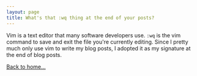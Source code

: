 ```yaml
---
layout: page
title: What's that :wq thing at the end of your posts?
---
```


Vim is a text editor that many software developers use. ```:wq``` is the vim command
to save and exit the file you're currently editing. Since I pretty much only use vim
to write my blog posts, I adopted it as my signature at the end of blog posts.

[Back to home...](/)
